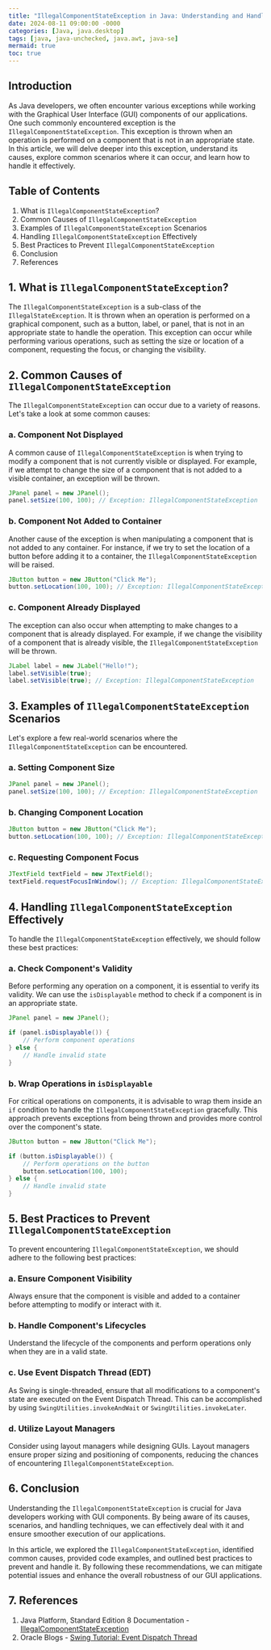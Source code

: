 ```yaml
---
title: "IllegalComponentStateException in Java: Understanding and Handling Common GUI Exceptions"
date: 2024-08-11 09:00:00 -0000
categories: [Java, java.desktop]
tags: [java, java-unchecked, java.awt, java-se]
mermaid: true
toc: true
---
```



## Introduction

As Java developers, we often encounter various exceptions while working with the Graphical User Interface (GUI) components of our applications. One such commonly encountered exception is the `IllegalComponentStateException`. This exception is thrown when an operation is performed on a component that is not in an appropriate state. In this article, we will delve deeper into this exception, understand its causes, explore common scenarios where it can occur, and learn how to handle it effectively.

## Table of Contents

1. What is `IllegalComponentStateException`?
2. Common Causes of `IllegalComponentStateException`
3. Examples of `IllegalComponentStateException` Scenarios
4. Handling `IllegalComponentStateException` Effectively
5. Best Practices to Prevent `IllegalComponentStateException`
6. Conclusion
7. References

## 1. What is `IllegalComponentStateException`?

The `IllegalComponentStateException` is a sub-class of the `IllegalStateException`. It is thrown when an operation is performed on a graphical component, such as a button, label, or panel, that is not in an appropriate state to handle the operation. This exception can occur while performing various operations, such as setting the size or location of a component, requesting the focus, or changing the visibility.

## 2. Common Causes of `IllegalComponentStateException`

The `IllegalComponentStateException` can occur due to a variety of reasons. Let's take a look at some common causes:

### a. Component Not Displayed

A common cause of `IllegalComponentStateException` is when trying to modify a component that is not currently visible or displayed. For example, if we attempt to change the size of a component that is not added to a visible container, an exception will be thrown.

```java
JPanel panel = new JPanel();
panel.setSize(100, 100); // Exception: IllegalComponentStateException
```

### b. Component Not Added to Container

Another cause of the exception is when manipulating a component that is not added to any container. For instance, if we try to set the location of a button before adding it to a container, the `IllegalComponentStateException` will be raised.

```java
JButton button = new JButton("Click Me");
button.setLocation(100, 100); // Exception: IllegalComponentStateException
```

### c. Component Already Displayed

The exception can also occur when attempting to make changes to a component that is already displayed. For example, if we change the visibility of a component that is already visible, the `IllegalComponentStateException` will be thrown.

```java
JLabel label = new JLabel("Hello!");
label.setVisible(true);
label.setVisible(true); // Exception: IllegalComponentStateException
```

## 3. Examples of `IllegalComponentStateException` Scenarios

Let's explore a few real-world scenarios where the `IllegalComponentStateException` can be encountered.

### a. Setting Component Size

```java
JPanel panel = new JPanel();
panel.setSize(100, 100); // Exception: IllegalComponentStateException
```

### b. Changing Component Location

```java
JButton button = new JButton("Click Me");
button.setLocation(100, 100); // Exception: IllegalComponentStateException
```

### c. Requesting Component Focus

```java
JTextField textField = new JTextField();
textField.requestFocusInWindow(); // Exception: IllegalComponentStateException
```

## 4. Handling `IllegalComponentStateException` Effectively

To handle the `IllegalComponentStateException` effectively, we should follow these best practices:

### a. Check Component's Validity

Before performing any operation on a component, it is essential to verify its validity. We can use the `isDisplayable` method to check if a component is in an appropriate state.

```java
JPanel panel = new JPanel();

if (panel.isDisplayable()) {
    // Perform component operations
} else {
    // Handle invalid state
}
```

### b. Wrap Operations in `isDisplayable`

For critical operations on components, it is advisable to wrap them inside an `if` condition to handle the `IllegalComponentStateException` gracefully. This approach prevents exceptions from being thrown and provides more control over the component's state.

```java
JButton button = new JButton("Click Me");

if (button.isDisplayable()) {
    // Perform operations on the button
    button.setLocation(100, 100);
} else {
    // Handle invalid state
}
```

## 5. Best Practices to Prevent `IllegalComponentStateException`

To prevent encountering `IllegalComponentStateException`, we should adhere to the following best practices:

### a. Ensure Component Visibility

Always ensure that the component is visible and added to a container before attempting to modify or interact with it.

### b. Handle Component's Lifecycles

Understand the lifecycle of the components and perform operations only when they are in a valid state.

### c. Use Event Dispatch Thread (EDT)

As Swing is single-threaded, ensure that all modifications to a component's state are executed on the Event Dispatch Thread. This can be accomplished by using `SwingUtilities.invokeAndWait` or `SwingUtilities.invokeLater`.

### d. Utilize Layout Managers

Consider using layout managers while designing GUIs. Layout managers ensure proper sizing and positioning of components, reducing the chances of encountering `IllegalComponentStateException`.

## 6. Conclusion

Understanding the `IllegalComponentStateException` is crucial for Java developers working with GUI components. By being aware of its causes, scenarios, and handling techniques, we can effectively deal with it and ensure smoother execution of our applications.

In this article, we explored the `IllegalComponentStateException`, identified common causes, provided code examples, and outlined best practices to prevent and handle it. By following these recommendations, we can mitigate potential issues and enhance the overall robustness of our GUI applications.

## 7. References

1. Java Platform, Standard Edition 8 Documentation - [IllegalComponentStateException](https://docs.oracle.com/javase/8/docs/api/java/awt/IllegalComponentStateException.html)
2. Oracle Blogs - [Swing Tutorial: Event Dispatch Thread](https://blogs.oracle.com/javamagazine/swing-tutorial-event-dispatch-thread)